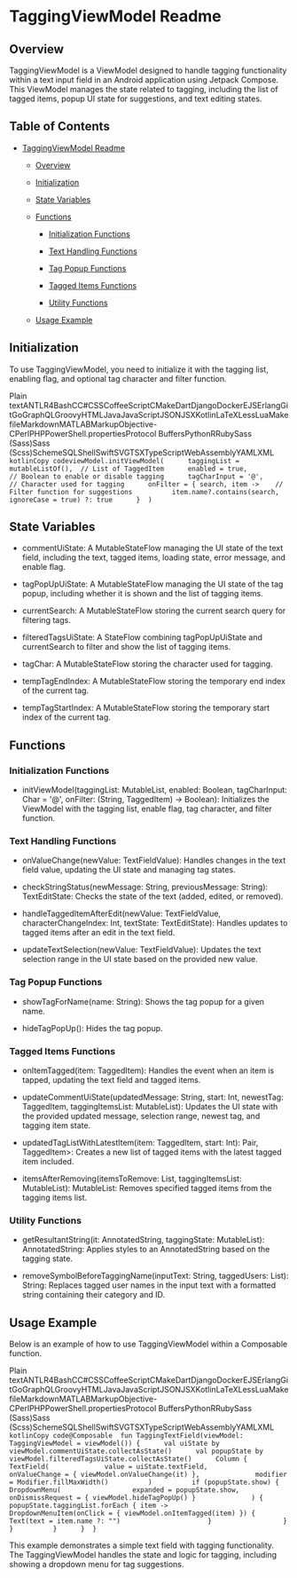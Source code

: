 TaggingViewModel Readme
=======================

Overview
--------

TaggingViewModel is a ViewModel designed to handle tagging functionality within a text input field in an Android application using Jetpack Compose. This ViewModel manages the state related to tagging, including the list of tagged items, popup UI state for suggestions, and text editing states.

Table of Contents
-----------------

*   [TaggingViewModel Readme](#taggingviewmodel-readme)

    *   [Overview](#overview)

    *   [Initialization](#initialization)

    *   [State Variables](#state-variables)

    *   [Functions](#functions)

        *   [Initialization Functions](#initialization-functions)

        *   [Text Handling Functions](#text-handling-functions)

        *   [Tag Popup Functions](#tag-popup-functions)

        *   [Tagged Items Functions](#tagged-items-functions)

        *   [Utility Functions](#utility-functions)

    *   [Usage Example](#usage-example)


Initialization
--------------

To use TaggingViewModel, you need to initialize it with the tagging list, enabling flag, and optional tag character and filter function.

Plain textANTLR4BashCC#CSSCoffeeScriptCMakeDartDjangoDockerEJSErlangGitGoGraphQLGroovyHTMLJavaJavaScriptJSONJSXKotlinLaTeXLessLuaMakefileMarkdownMATLABMarkupObjective-CPerlPHPPowerShell.propertiesProtocol BuffersPythonRRubySass (Sass)Sass (Scss)SchemeSQLShellSwiftSVGTSXTypeScriptWebAssemblyYAMLXML`   kotlinCopy codeviewModel.initViewModel(      taggingList = mutableListOf(),  // List of TaggedItem      enabled = true,                 // Boolean to enable or disable tagging      tagCharInput = '@',             // Character used for tagging      onFilter = { search, item ->    // Filter function for suggestions          item.name?.contains(search, ignoreCase = true) ?: true      }  )   `

State Variables
---------------

*   commentUiState: A MutableStateFlow managing the UI state of the text field, including the text, tagged items, loading state, error message, and enable flag.

*   tagPopUpUiState: A MutableStateFlow managing the UI state of the tag popup, including whether it is shown and the list of tagging items.

*   currentSearch: A MutableStateFlow storing the current search query for filtering tags.

*   filteredTagsUiState: A StateFlow combining tagPopUpUiState and currentSearch to filter and show the list of tagging items.

*   tagChar: A MutableStateFlow storing the character used for tagging.

*   tempTagEndIndex: A MutableStateFlow storing the temporary end index of the current tag.

*   tempTagStartIndex: A MutableStateFlow storing the temporary start index of the current tag.


Functions
---------

### Initialization Functions

*   initViewModel(taggingList: MutableList, enabled: Boolean, tagCharInput: Char = '@', onFilter: (String, TaggedItem) -> Boolean): Initializes the ViewModel with the tagging list, enable flag, tag character, and filter function.


### Text Handling Functions

*   onValueChange(newValue: TextFieldValue): Handles changes in the text field value, updating the UI state and managing tag states.

*   checkStringStatus(newMessage: String, previousMessage: String): TextEditState: Checks the state of the text (added, edited, or removed).

*   handleTaggedItemAfterEdit(newValue: TextFieldValue, characterChangeIndex: Int, textState: TextEditState): Handles updates to tagged items after an edit in the text field.

*   updateTextSelection(newValue: TextFieldValue): Updates the text selection range in the UI state based on the provided new value.


### Tag Popup Functions

*   showTagForName(name: String): Shows the tag popup for a given name.

*   hideTagPopUp(): Hides the tag popup.


### Tagged Items Functions

*   onItemTagged(item: TaggedItem): Handles the event when an item is tapped, updating the text field and tagged items.

*   updateCommentUiState(updatedMessage: String, start: Int, newestTag: TaggedItem, taggingItemsList: MutableList): Updates the UI state with the provided updated message, selection range, newest tag, and tagging item state.

*   updatedTagListWithLatestItem(item: TaggedItem, start: Int): Pair, TaggedItem>: Creates a new list of tagged items with the latest tagged item included.

*   itemsAfterRemoving(itemsToRemove: List, taggingItemsList: MutableList): MutableList: Removes specified tagged items from the tagging items list.


### Utility Functions

*   getResultantString(it: AnnotatedString, taggingState: MutableList): AnnotatedString: Applies styles to an AnnotatedString based on the tagging state.

*   removeSymbolBeforeTaggingName(inputText: String, taggedUsers: List): String: Replaces tagged user names in the input text with a formatted string containing their category and ID.


Usage Example
-------------

Below is an example of how to use TaggingViewModel within a Composable function.

Plain textANTLR4BashCC#CSSCoffeeScriptCMakeDartDjangoDockerEJSErlangGitGoGraphQLGroovyHTMLJavaJavaScriptJSONJSXKotlinLaTeXLessLuaMakefileMarkdownMATLABMarkupObjective-CPerlPHPPowerShell.propertiesProtocol BuffersPythonRRubySass (Sass)Sass (Scss)SchemeSQLShellSwiftSVGTSXTypeScriptWebAssemblyYAMLXML`   kotlinCopy code@Composable  fun TaggingTextField(viewModel: TaggingViewModel = viewModel()) {      val uiState by viewModel.commentUiState.collectAsState()      val popupState by viewModel.filteredTagsUiState.collectAsState()      Column {          TextField(              value = uiState.textField,              onValueChange = { viewModel.onValueChange(it) },              modifier = Modifier.fillMaxWidth()          )          if (popupState.show) {              DropdownMenu(                  expanded = popupState.show,                  onDismissRequest = { viewModel.hideTagPopUp() }              ) {                  popupState.taggingList.forEach { item ->                      DropdownMenuItem(onClick = { viewModel.onItemTagged(item) }) {                          Text(text = item.name ?: "")                      }                  }              }          }      }  }   `

This example demonstrates a simple text field with tagging functionality. The TaggingViewModel handles the state and logic for tagging, including showing a dropdown menu for tag suggestions.